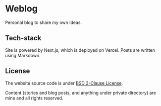 # Weblog

Personal blog to share my own ideas.

## Tech-stack

Site is powered by Next.js, which is deployed on Vercel. Posts are written using Markdown.

## License

The website source code is under [BSD 3-Clause License](./LICENSE).

Content (stories and blog posts, and anything under private directory) are mine and all rights reserved. 
